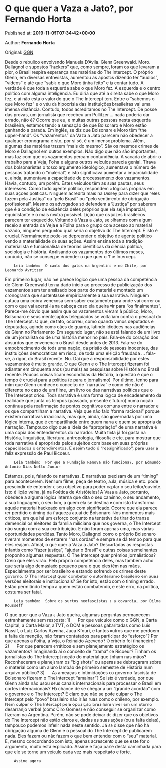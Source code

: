 
# O que quer a Vaza a Jato?, por Fernando Horta

Published at: **2019-11-05T07:34:42+00:00**

Author: **Fernando Horta**

Original: [GGN](https://jornalggn.com.br/artigos/o-que-quer-a-vaza-a-jato/)

Desde o rebuliço envolvendo Manuela D’Avila, Glenn Greenwald, Moro, Dallagnol e supostos “hackers” que, como sempre, foram os que levaram a pior, o Brasil respira esperança nas matérias do The Intercept. O próprio Glenn, em diversas entrevistas, aumentou as apostas dizendo ter “áudios”, “vídeos” e até que “sabia o que Moro tinha feito” e ia contar tudo.
A verdade é que toda a esquerda sabe o que Moro fez. A esquerda e o centro político com alguma inteligência. Eu diria que até a direita sabe o que Moro fez, e aí não está o valor do que o The Intercept tem. Entre o “sabemos o que Moro fez” e o véu da hipocrisia das instituições brasileiras vai uma imensa distância. Contudo, todos acreditamos no The Intercept. De posse das provas, um jornalista que recebeu um Pullitzer … nada poderia dar errado, não é?
Ocorre que eu, e muitas outras pessoas nesta esquerda brasileira, estamos tendo a sensação de que Bolsonaro e Moro estão ganhando a parada. Em inglês, se diz que Bolsonaro e Moro têm “the upper-hand”. Os “vazamentos” da Vaza a Jato parecem não obedecer a qualquer cronograma e isto, por si só, é um imenso problema. Além, algumas das matérias trazem “mais do mesmo”. São os mesmos crimes de Moro e Dallagnol em outros exemplos. Não digo que não são importantes, mas faz com que os vazamentos percam contundência.
A sacada de abrir o trabalho para a Veja, Folha e alguns outros veículos parecia genial. Tirava dos bolsonaristas o tosco argumento ideológico, aumentava o número de pessoas tratando o “material”, e isto significava aumentar a imparcialidade e, ainda, aumentava a capacidade de processamento dos vazamentos. Havia, contudo, um porém. Estes veículos têm as suas pautas, seus interesses. Como todo agente político, respondem a lógicas próprias em suas ações políticas. Ninguém acredita mais na Disney para dizer que “eles fazem pela Justiça” ou “pelo Brasil” ou “pelo sentimento de obrigação profissional”. Mesmo os advogados só defendem a “Justiça” por saberem que é a condição de existência deles próprios que ela seja imparcial, equidistante e o mais neutra possível. Lição que os juízes brasileiros parecem ter esquecido.
Voltando à Vaza a Jato, se olhamos com algum receio a entrada da Veja e a Folha para o grupo com acesso ao material vazado, ninguém perguntou qual seria o objetivo do The Intercept. E isto é crucial. Normalmente pode-se depreender o objetivo de agente político vendo a materialidade de suas ações. Assim ensina toda a tradição materialista e funcionalista de teorias científicas da ciência política, sociologia e história. Analisando os vazamentos dos últimos meses, contudo, não se consegue entender o que quer o The Intercept.

        Leia também:  O canto dos galos na Argentina e no Chile, por Leonardo Avritzer
      
Em primeiro lugar, não me parece lógico que uma pessoa da competência de Glenn Greenwald tenha dado início ao processo de publicização dos vazamentos sem ter analisado boa parte do material e montado um cronograma que sustentasse empiricamente a sua narrativa. Ninguém cutuca uma cobra venenosa sem saber exatamente para onde vai correr ou com o que vai acertá-la na cabeça caso ela queira vir para “os finalmentes”. Parece-me óbvio que assim que os vazamentos vieram à público, Moro, Bolsonaro e seus mentecaptos teleguiados se voltariam contra o pessoal do The Intercept. O que, de fato, ocorreu, como quando vimos deputados e deputadas, agindo como cães de guarda, latindo idiotices nas audiências de Glenn no Parlamento.
Em segundo lugar, não se está falando de um livro de um jornalista ou de uma história menor no país. Fala-se do coração dos absurdos que envenenam o Brasil desde antes de 2013. Fala-se do empobrecimento de toda uma nação, da prisão de pessoas inocentes, das instituições democráticas em risco, de toda uma eleição fraudada … fala-se, a rigor, do Brasil recente. Nu. Daí que a responsabilidade por estes vazamentos é muito grande. O que Glenn e o The Intercept fizeram foi adiantar em cinquenta anos (ou mais) as pesquisas sobre História no Brasil recente. Poucas coisas ficam escondidas da História, a questão é que o tempo é crucial para a política (e para o jornalismo).
Por último, tenho para mim que Glenn conhece o conceito de “narrativa” e como ele não é diferente no caso de um filme, um livro ou das narrativas políticas que o The Intercept criou. Toda narrativa é uma forma lógica de encadeamento da realidade que junta os tempos (passado, presente e futuro) numa noção contínua pela reafirmação de pontos cognitivos comuns entre o narrador e os que compartilham a narrativa. Veja que não falo “forma racional” porque existem narrativas irracionais, mas que, ainda, são governadas por uma lógica interna, que é compartilhada entre quem narra e quem se apropria da narração. Tampouco digo que a ideia de “apropriação” de uma narrativa é uma cópia dos entendimentos do narrador. Muita tinta já foi gasta na História, linguística, literatura, antropologia, filosofia e etc. para mostrar que toda narrativa é apropriada pelos sujeitos com base em suas próprias capacidades e entendimentos. E assim tudo é “ressignificado”, para usar a feliz expressão de Paul Ricoeur.

        Leia também:  Por que a Fundação Renova não funciona?, por Edmundo Antonio Dias Netto Junior
      
Estamos, pois, falando de narrativas. E narrativas precisam de um “timing” para acontecerem. Nenhum filme, peça de teatro, aula, música e etc. pode prescindir de entender o seu objetivo para poder captar o seu leitor/ouvinte. Isto é lição velha, já na Poética de Aristóteles! A Vaza a Jato, portanto, obedece a alguma lógica interna que dita o seu caminho, o seu andamento, a sua linguagem, o seu tom, a quem ela se destina e com isto transforma aquele material hackeado em algo com significado.
Ocorre que ela parece ter perdido o timing da fraqueza atual de Bolsonaro. Nos momentos mais críticos, em que há um esforço conjunto na tentativa de tirar do transe demencial os eleitores da família miliciana que nos governa, o The Intercept não surgiu com a sua contribuição. E não foram apenas uma, mas várias oportunidades perdidas. Tanto Moro, Dallagnol como o próprio Bolsonaro tiveram momentos de estarem “nas cordas” e sempre se dá tempo para que eles reajam.
Afinal, o que quer a Vaza a Jato?
Descartadas as respostas infantis como “fazer justiça”, “ajudar o Brasil” e outras coisas semelhantes proponho algumas respostas.
O The Intercept quer prêmios jornalísticos?
Creio que eles virão. Pela própria competência deles, mas também acho que seria algo demasiado pequeno para o que eles têm nas mãos. Especialmente por ser brasileiro e estando sofrendo os crimes deste governo.
O The Intercept quer combater o autoritarismo brasileiro em suas versões eleitorais e institucionais?
Se for isto, estão com o timing errado. Estão permitindo tempo a quem estão combatendo, e este erro, na política, costuma ser fatal.

        Leia também:  Sobre os surtos neofascistas e a covardia, por Dilma Rousseff
      
O que quer que a Vaza a Jato queira, algumas perguntas permanecem estranhamente sem resposta:
1)      Por que veículos como o GGN, a Carta Capital, a Carta Maior, a TVT, o DCM e pessoas gabaritadas como Luís Nassif, o Luiz Carlos Azenha, Juca Kfouri, e tantos outros que me perdoem a falta de menção, não foram contatados para participar do “esforço”? Por que apenas a Folha, a Veja, o Reinaldo Azevedo? O critério foi financeiro?
2)      Por que parecem erráticos e sem planejamento estratégico os vazamentos? Imaginando aí o conceito de “trama” de Ricoeur? Tinham os jornalistas do The Intercept noção do material que tinham nas mãos? Reconheceram e planejaram os “big shots” ou apenas se debruçaram sobre o material como um aluno lambão de primeiro semestre de História num arquivo público?
3)      As ameaças e intimidações do governo fascista de Bolsonaro fizeram o The Intercept “amainar”? Se isto é verdade, por que Glenn ainda não usou seus canais internacionais para processar o Brasil em cortes internacionais? Há chance de se chegar a um “grande acordão” com o governo e o The Intercept?
É claro que não se pode culpar o The Intercept pelo “povo” brasileiro não ir às ruas como o chileno, por exemplo. Nem culpar o The Intercept pela oposição brasileira viver em um eterno desarranjo verbal (como Ciro Gomes) e não conseguir se organizar como fizeram na Argentina. Porém, não se pode deixar de dizer que os objetivos do The Intercept não estão claros e, dadas as suas ações (ou a falta delas), tampouco podemos inferir nada neste sentido. Já se disse que não há obrigação alguma de Glenn e o pessoal do The Intercept de publicarem nada. Eles fazem ou não fazem o que bem entender com o “seu” material. E, mesmo concordando com isto, apenas acrescento que se este for o argumento, muito está explicado.
Assine e faça parte desta caminhada para que ele se torne um veículo cada vez mais respeitado e forte.

        Assine agora
      

